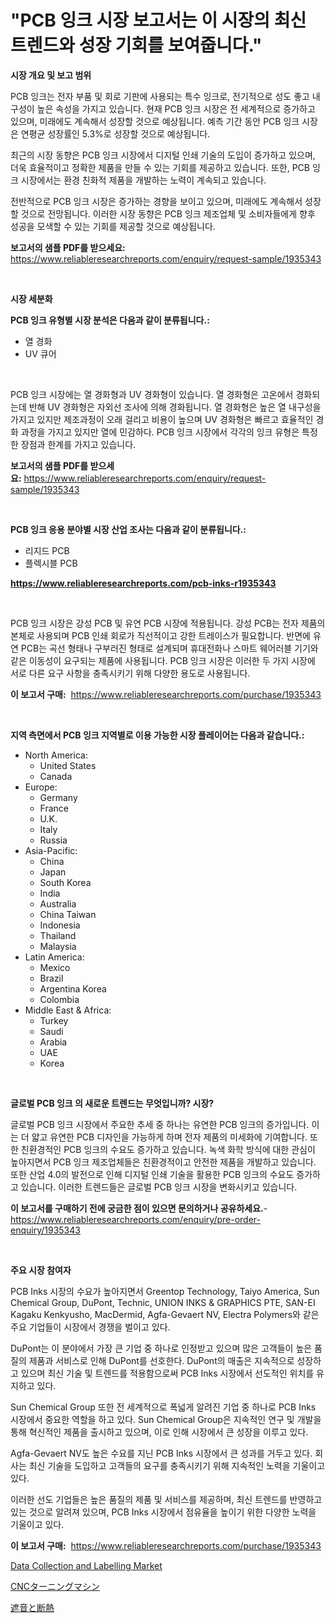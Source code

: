 <p><h1>"PCB 잉크 시장 보고서는 이 시장의 최신 트렌드와 성장 기회를 보여줍니다."</h1></p><p><strong>시장 개요 및 보고 범위</strong></p>
<p><p>PCB 잉크는 전자 부품 및 회로 기판에 사용되는 특수 잉크로, 전기적으로 성도 좋고 내구성이 높은 속성을 가지고 있습니다. 현재 PCB 잉크 시장은 전 세계적으로 증가하고 있으며, 미래에도 계속해서 성장할 것으로 예상됩니다. 예측 기간 동안 PCB 잉크 시장은 연평균 성장률인 5.3%로 성장할 것으로 예상됩니다. </p><p>최근의 시장 동향은 PCB 잉크 시장에서 디지털 인쇄 기술의 도입이 증가하고 있으며, 더욱 효율적이고 정확한 제품을 만들 수 있는 기회를 제공하고 있습니다. 또한, PCB 잉크 시장에서는 환경 친화적 제품을 개발하는 노력이 계속되고 있습니다.</p><p>전반적으로 PCB 잉크 시장은 증가하는 경향을 보이고 있으며, 미래에도 계속해서 성장할 것으로 전망됩니다. 이러한 시장 동향은 PCB 잉크 제조업체 및 소비자들에게 향후 성공을 모색할 수 있는 기회를 제공할 것으로 예상됩니다.</p></p>
<p><strong>보고서의 샘플 PDF를 받으세요:</strong> <a href="https://www.reliableresearchreports.com/enquiry/request-sample/1935343">https://www.reliableresearchreports.com/enquiry/request-sample/1935343</a></p>
<p>&nbsp;</p>
<p><strong>시장 세분화</strong></p>
<p><strong>PCB 잉크 유형별 시장 분석은 다음과 같이 분류됩니다.:</strong></p>
<p><ul><li>열 경화</li><li>UV 큐어</li></ul></p>
<p>&nbsp;</p>
<p><p>PCB 잉크 시장에는 열 경화형과 UV 경화형이 있습니다. 열 경화형은 고온에서 경화되는데 반해 UV 경화형은 자외선 조사에 의해 경화됩니다. 열 경화형은 높은 열 내구성을 가지고 있지만 제조과정이 오래 걸리고 비용이 높으며 UV 경화형은 빠르고 효율적인 경화 과정을 가지고 있지만 열에 민감하다. PCB 잉크 시장에서 각각의 잉크 유형은 특정한 장점과 한계를 가지고 있습니다.</p></p>
<p><strong>보고서의 샘플 PDF를 받으세요:</strong>&nbsp;<a href="https://www.reliableresearchreports.com/enquiry/request-sample/1935343">https://www.reliableresearchreports.com/enquiry/request-sample/1935343</a></p>
<p>&nbsp;</p>
<p><strong> PCB 잉크 응용 분야별 시장 산업 조사는 다음과 같이 분류됩니다.:</strong></p>
<p><ul><li>리지드 PCB</li><li>플렉시블 PCB</li></ul></p>
<p><strong><a href="https://www.reliableresearchreports.com/pcb-inks-r1935343">https://www.reliableresearchreports.com/pcb-inks-r1935343</a></strong></p>
<p>&nbsp;</p>
<p><p>PCB 잉크 시장은 강성 PCB 및 유연 PCB 시장에 적용됩니다. 강성 PCB는 전자 제품의 본체로 사용되며 PCB 인쇄 회로가 직선적이고 강한 트레이스가 필요합니다. 반면에 유연 PCB는 곡선 형태나 구부러진 형태로 설계되며 휴대전화나 스마트 웨어러블 기기와 같은 이동성이 요구되는 제품에 사용됩니다. PCB 잉크 시장은 이러한 두 가지 시장에 서로 다른 요구 사항을 충족시키기 위해 다양한 용도로 사용됩니다.</p></p>
<p><strong>이 보고서 구매:</strong>&nbsp; <a href="https://www.reliableresearchreports.com/purchase/1935343">https://www.reliableresearchreports.com/purchase/1935343</a></p>
<p>&nbsp;</p>
<p><strong>지역 측면에서 PCB 잉크 지역별로 이용 가능한 시장 플레이어는 다음과 같습니다.:</strong></p>
<p><ul>
    <li>
        North America:
        <ul>
            <li>United States</li>
            <li>Canada</li>
        </ul>
    </li>
    <li>
        Europe:
        <ul>
            <li>Germany</li>
            <li>France</li>
            <li>U.K.</li>
            <li>Italy</li>
            <li>Russia</li>
        </ul>
    </li>
    <li>
        Asia-Pacific:
        <ul>
            <li>China</li>
            <li>Japan</li>
            <li>South Korea</li>
            <li>India</li>
            <li>Australia</li>
            <li>China Taiwan</li>
            <li>Indonesia</li>
            <li>Thailand</li>
            <li>Malaysia</li>
        </ul>
    </li>
    <li>
        Latin America:
        <ul>
            <li>Mexico</li>
            <li>Brazil</li>
            <li>Argentina Korea</li>
            <li>Colombia</li>
        </ul>
    </li>
    <li>
        Middle East & Africa:
        <ul>
            <li>Turkey</li>
            <li>Saudi</li>
            <li>Arabia</li>
            <li>UAE</li>
            <li>Korea</li>
        </ul>
    </li>
    </ul></p>
<p>&nbsp;</p>
<p><strong>글로벌 PCB 잉크 의 새로운 트렌드는 무엇입니까? 시장?</strong></p>
<p><p>글로벌 PCB 잉크 시장에서 주요한 추세 중 하나는 유연한 PCB 잉크의 증가입니다. 이는 더 얇고 유연한 PCB 디자인을 가능하게 하며 전자 제품의 미세화에 기여합니다. 또한 친환경적인 PCB 잉크의 수요도 증가하고 있습니다. 녹색 화학 방식에 대한 관심이 높아지면서 PCB 잉크 제조업체들은 친환경적이고 안전한 제품을 개발하고 있습니다. 또한 산업 4.0의 발전으로 인해 디지털 인쇄 기술을 활용한 PCB 잉크의 수요도 증가하고 있습니다. 이러한 트렌드들은 글로벌 PCB 잉크 시장을 변화시키고 있습니다.</p></p>
<p><strong>이 보고서를 구매하기 전에 궁금한 점이 있으면 문의하거나 공유하세요.</strong>- <a href="https://www.reliableresearchreports.com/enquiry/pre-order-enquiry/1935343">https://www.reliableresearchreports.com/enquiry/pre-order-enquiry/1935343</a></p>
<p>&nbsp;</p>
<p><strong>주요 시장 참여자</strong></p>
<p><p>PCB Inks 시장의 수요가 높아지면서 Greentop Technology, Taiyo America, Sun Chemical Group, DuPont, Technic, UNION INKS & GRAPHICS PTE, SAN-EI Kagaku Kenkyusho, MacDermid, Agfa-Gevaert NV, Electra Polymers와 같은 주요 기업들이 시장에서 경쟁을 벌이고 있다. </p><p>DuPont는 이 분야에서 가장 큰 기업 중 하나로 인정받고 있으며 많은 고객들이 높은 품질의 제품과 서비스로 인해 DuPont를 선호한다. DuPont의 매출은 지속적으로 성장하고 있으며 최신 기술 및 트렌드를 적용함으로써 PCB Inks 시장에서 선도적인 위치를 유지하고 있다.</p><p>Sun Chemical Group 또한 전 세계적으로 폭넓게 알려진 기업 중 하나로 PCB Inks 시장에서 중요한 역할을 하고 있다. Sun Chemical Group은 지속적인 연구 및 개발을 통해 혁신적인 제품을 출시하고 있으며, 이로 인해 시장에서 큰 성장을 이루고 있다.</p><p>Agfa-Gevaert NV도 높은 수요를 지닌 PCB Inks 시장에서 큰 성과를 거두고 있다. 회사는 최신 기술을 도입하고 고객들의 요구를 충족시키기 위해 지속적인 노력을 기울이고 있다.</p><p>이러한 선도 기업들은 높은 품질의 제품 및 서비스를 제공하며, 최신 트렌드를 반영하고 있는 것으로 알려져 있으며, PCB Inks 시장에서 점유율을 높이기 위한 다양한 노력을 기울이고 있다.</p></p>
<p><strong>이 보고서 구매:</strong>&nbsp;&nbsp;<a href="https://www.reliableresearchreports.com/purchase/1935343">https://www.reliableresearchreports.com/purchase/1935343</a></p>
<p><p><a href="https://github.com/Chiragrp22/Market-Research-Report-List-4/blob/main/data-collection-and-labelling-market.md">Data Collection and Labelling Market</a></p><p><a href="https://medium.com/@sandrajerde2015/cnc%E3%82%BF%E3%83%BC%E3%83%8B%E3%83%B3%E3%82%B0%E6%A9%9F%E5%B8%82%E5%A0%B4-2031%E5%B9%B4%E3%81%BE%E3%81%A7%E3%81%AE%E3%83%88%E3%83%AC%E3%83%B3%E3%83%89-%E4%BA%88%E6%B8%AC-%E7%AB%B6%E4%BA%89%E5%88%86%E6%9E%90-80173edba9f9">CNCターニングマシン</a></p><p><a href="https://medium.com/@sandrajerde2015/%E9%9F%B3%E3%81%A8%E6%96%AD%E7%86%B1%E5%B8%82%E5%A0%B4%E3%81%AE%E8%A6%8F%E6%A8%A1%E3%81%A8%E5%B8%82%E5%A0%B4%E5%8B%95%E5%90%91-%E5%AE%8C%E5%85%A8%E3%81%AA%E6%A5%AD%E7%95%8C%E6%A6%82%E8%A6%81-2024%E5%B9%B4%E3%81%8B%E3%82%892031%E5%B9%B4%E3%81%BE%E3%81%A7-49def2dd96bf">遮音と断熱</a></p></p>